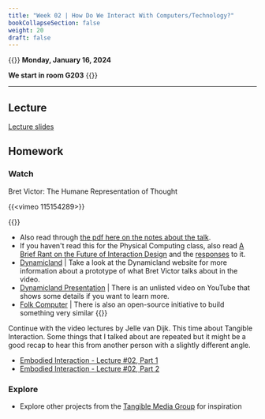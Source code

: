 ```yaml
---
title: "Week 02 | How Do We Interact With Computers/Technology?"
bookCollapseSection: false
weight: 20
draft: false
---
```


{{<hint info>}}
**Monday, January 16, 2024**

**We start in room G203**
{{</hint>}}

---

## Lecture

[Lecture slides](https://miro.com/app/board/uXjVPyL8kRg=/)

## Homework

### Watch

Bret Victor: The Humane Representation of Thought

{{<vimeo 115154289>}}

{{<hint info>}}
- Also read through [the pdf here on the notes about the talk](http://worrydream.com/TheHumaneRepresentationOfThought/note.html).
- If you haven't read this for the Physical Computing class, also read [A Brief Rant on the Future of Interaction Design](http://worrydream.com/ABriefRantOnTheFutureOfInteractionDesign/) and the [responses](http://worrydream.com/ABriefRantOnTheFutureOfInteractionDesign/responses.html) to it.
- [Dynamicland](https://dynamicland.org/) | Take a look at the Dynamicland website for more information about a prototype of what Bret Victor talks about in the video.
- [Dynamicland Presentation](https://www.youtube.com/watch?v=cErKuEHWCpM) | There is an unlisted video on YouTube that shows some details if you want to learn more.
- [Folk Computer](https://folk.computer/start) | There is also an open-source initiative to build something very similar
{{</hint>}}

Continue with the video lectures by Jelle van Dijk. This time about Tangible Interaction. Some things that I talked about are repeated but it might be a good recap to hear this from another person with a slightly different angle.

- [Embodied Interaction - Lecture #02, Part 1](https://www.youtube.com/watch?v=6Wc13beNzRM)
- [Embodied Interaction - Lecture #02, Part 2](https://www.youtube.com/watch?v=Tl5nWcKv7wg)

### Explore

- Explore other projects from the [Tangible Media Group](https://tangible.media.mit.edu/projects/) for inspiration